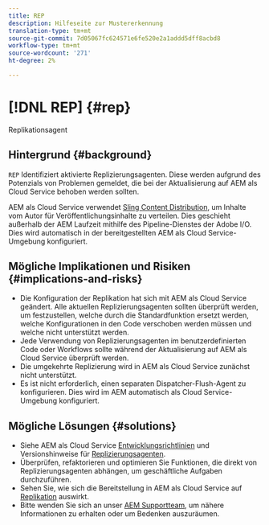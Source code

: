 ```yaml
---
title: REP
description: Hilfeseite zur Mustererkennung
translation-type: tm+mt
source-git-commit: 7d05067fc624571e6fe520e2a1addd5dff8acbd8
workflow-type: tm+mt
source-wordcount: '271'
ht-degree: 2%

---
```



# [!DNL REP] {#rep}

Replikationsagent

## Hintergrund {#background}

`REP` Identifiziert aktivierte Replizierungsagenten. Diese werden aufgrund des Potenzials von Problemen gemeldet, die bei der Aktualisierung auf AEM als Cloud Service behoben werden sollten.

AEM als Cloud Service verwendet [Sling Content Distribution](https://sling.apache.org/documentation/bundles/content-distribution.html), um Inhalte vom Autor für Veröffentlichungsinhalte zu verteilen. Dies geschieht außerhalb der AEM Laufzeit mithilfe des Pipeline-Dienstes der Adobe I/O. Dies wird automatisch in der bereitgestellten AEM als Cloud Service-Umgebung konfiguriert.

## Mögliche Implikationen und Risiken {#implications-and-risks}

* Die Konfiguration der Replikation hat sich mit AEM als Cloud Service geändert. Alle aktuellen Replizierungsagenten sollten überprüft werden, um festzustellen, welche durch die Standardfunktion ersetzt werden, welche Konfigurationen in den Code verschoben werden müssen und welche nicht unterstützt werden.
* Jede Verwendung von Replizierungsagenten im benutzerdefinierten Code oder Workflows sollte während der Aktualisierung auf AEM als Cloud Service überprüft werden.
* Die umgekehrte Replizierung wird in AEM als Cloud Service zunächst nicht unterstützt.
* Es ist nicht erforderlich, einen separaten Dispatcher-Flush-Agent zu konfigurieren. Dies wird im AEM automatisch als Cloud Service-Umgebung konfiguriert.

## Mögliche Lösungen {#solutions}

* Siehe AEM als Cloud Service [Entwicklungsrichtlinien](https://experienceleague.adobe.com/docs/experience-manager-cloud-service/implementing/developing/development-guidelines.html#no-reverse-replication-agents) und Versionshinweise für [Replizierungsagenten](https://experienceleague.adobe.com/docs/experience-manager-cloud-service/release-notes/aem-cloud-changes.html#replication-agents).
* Überprüfen, refaktorieren und optimieren Sie Funktionen, die direkt von Replizierungsagenten abhängen, um geschäftliche Aufgaben durchzuführen.
* Sehen Sie, wie sich die Bereitstellung in AEM als Cloud Service auf [Replikation](https://experienceleague.adobe.com/docs/experience-manager-cloud-service/implementing/deploying/overview.html#replication) auswirkt.
* Bitte wenden Sie sich an unser [AEM Supportteam](https://helpx.adobe.com/enterprise/using/support-for-experience-cloud.html), um nähere Informationen zu erhalten oder um Bedenken auszuräumen.
